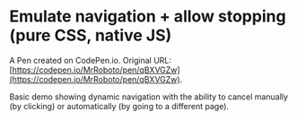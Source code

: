 # Emulate navigation + allow stopping (pure CSS, native JS)

A Pen created on CodePen.io. Original URL: [https://codepen.io/MrRoboto/pen/qBXVGZw](https://codepen.io/MrRoboto/pen/qBXVGZw).

Basic demo showing dynamic navigation with the ability to cancel manually (by clicking) or automatically (by going to a different page).
